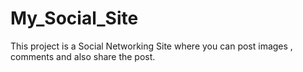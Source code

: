 # My_Social_Site
This project is a Social Networking Site where you can post images , comments and also share the post.
